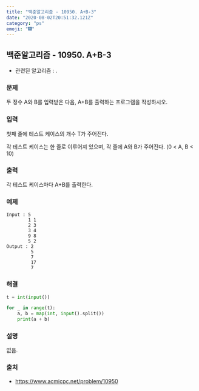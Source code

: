 ```yaml
---
title: "백준알고리즘 - 10950. A+B-3"
date: "2020-08-02T20:51:32.121Z"
category: "ps"
emoji: "🎆"
---
```


## 백준알고리즘 - 10950. A+B-3

- 관련된 알고리즘 : .

### 문제

두 정수 A와 B를 입력받은 다음, A+B를 출력하는 프로그램을 작성하시오.

### 입력

첫째 줄에 테스트 케이스의 개수 T가 주어진다.

각 테스트 케이스는 한 줄로 이루어져 있으며, 각 줄에 A와 B가 주어진다. (0 < A, B < 10)

### 출력

각 테스트 케이스마다 A+B를 출력한다.

### 예제

```
Input : 5
        1 1
        2 3
        3 4
        9 8
        5 2
Output : 2
         5
         7
         17
         7
```

### 해결 

```python
t = int(input())

for _ in range(t):
    a, b = map(int, input().split())
    print(a + b)
```

### 설명

없음.

### 출처

- https://www.acmicpc.net/problem/10950
